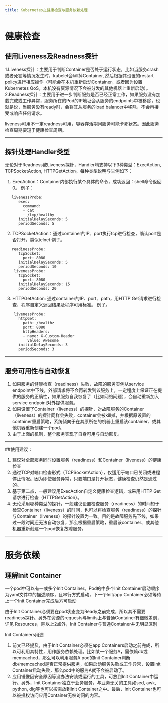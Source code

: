 ```yaml
---
title: Kubernetes之健康检查与服务依赖处理
---
```


# 健康检查
## 使用Liveness及Readness探针
1.Liveness探针：主要用于判断Container是否处于运行状态，比如当服务crash或者死锁等情况发生时，kubelet会kill掉Container, 然后根据其设置的restart policy进行相应操作（可能会在本机重新启动Container，或者因为设置Kubernetes QoS，本机没有资源情况下会被分发的其他机器上重新启动）。
2.Readness探针：主要用于进一步判断服务是否已经正常工作，如果服务没有加载完成或工作异常，服务所在的Pod的IP地址会从服务的endpoints中被移除，也就是说，当服务没有ready时，会将其从服务的load balancer中移除，不会再接受或响应任何请求。

liveness可用不一定readness可用，容器存活期间服务可能卡死状态。因此服务检查周期要短于健康检查周期。

-----

## 探针处理Handler类型
无论对于Readness或Liveness探针，Handler均支持以下3种类型：ExecAction, TCPSocketAction, HTTPGetAction。每种类型说明与举例如下：

1. ExecAction：Container内部执行某个具体的命令，成功返回：shell命令返回0。
例子：
```
   livenessProbe:
      exec:
        command:
        - cat
        - /tmp/healthy
      initialDelaySeconds: 5
      periodSeconds: 5
```

2. TCPSocketAction：通过container的IP、port执行tcp进行检查，确认port是否打开，类似telnet
例子。
```
   readinessProbe:
      tcpSocket:
        port: 8080
      initialDelaySeconds: 5
      periodSeconds: 10
    livenessProbe:
      tcpSocket:
        port: 8080
      initialDelaySeconds: 15
      periodSeconds: 20
```
3. HTTPGetAction: 通过container的IP、port、path，用HTTP Get请求进行检查，程序自定义返回结果及程序可用标准。
例子。
```
    livenessProbe:
      httpGet:
        path: /healthz
        port: 8080
        httpHeaders:
        - name: X-Custom-Header
          value: Awesome
      initialDelaySeconds: 3
      periodSeconds: 3
```

-----

## 服务可用性与自动恢复
1. 如果服务的健康检查（readiness）失败，故障的服务实例从service endpoint中下线，外部请求将不会再转发到该服务上，一定程度上保证正在提供的服务的正确性，如果服务自我恢复了（比如网络问题），会自动重新加入service endpoint对外提供服务。
2. 如果设置了Container（liveness）的探针，对故障服务的Container（liveness）的探针同样会失败，container会被kill掉，并根据原设置的container重启策略，系统倾向于在其原所在的机器上重启该container、或其他机器重新创建一个pod。
3. 由于上面的机制，整个服务实现了自身可用与自动恢复。

-----

##使用建议：
1. 建议对全部服务同时设置服务（readiness）和Container（liveness）的健康检查
2. 通过TCP对端口检查形式（TCPSocketAction），仅适用于端口已关闭或进程停止情况。因为即使服务异常，只要端口是打开状态，健康检查仍然是通过的。
3. 基于第二点，一般建议用ExecAction自定义健康检查逻辑，或采用HTTP Get请求进行检查（HTTPGetAction）。
4. 无论采用哪种类型的探针，一般建议设置检查服务（readiness）的时间短于检查Container（liveness）的时间，也可以将检查服务（readiness）的探针与Container（liveness）的探针设置为一致。目的是故障服务先下线，如果过一段时间还无法自动恢复，那么根据重启策略，重启该container、或其他机器重新创建一个pod恢复故障服务。

-----

# 服务依赖

## 理解Init Container
一个pod中可以有一或多个Init Container。Pod的中多个Init Container启动顺序为yaml文件中的描述顺序，且串行方式启动，下一个Init/app Container必须等待上一个Init Container完成后方可启动

由于Init Container必须要在pod状态变为Ready之前完成，所以其不需要readiness探针。另外在资源的requests与limits上与普通Container有细微差别，详见 Resources，除以上2点外，Init Container与普通Container并无明显区别

Init Containers用途
1. 前文已经提及，由于Init Container必须在app Containers启动之前完成，所以可利用其特性，用作服务依赖处理。比如某一个服务A，需依赖db或memcached，那么可以利用服务A pod的Init Container判断db/memcached是否正常提供服务，如果启动服务失败或工作异常，设置Init Container启动失败，那么pod中的服务A就不会被启动了。
2. 应用镜像因安全原因等没办法安装或运行的工具，可放到Init Container中运行。另外，Init Container独立于业务服务，与业务无关的工具如sed, awk, python, dig等也可以按需放到Init Container之中。最后，Init Container也可以被授权访问应用Container无权访问的内容。